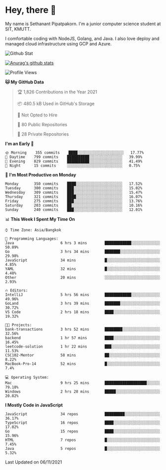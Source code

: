 # Hey, there 🙌
My name is Sethanant Pipatpakorn. I'm a junior computer science student at SIT, KMUTT.

I comfortable coding with NodeJS, Golang, and Java. I also love deploy and managed cloud infrastructure using GCP and Azure.

![Github Stat](https://github-profile-summary-cards.vercel.app/api/cards/profile-details?username=thetkpark&theme=dracula)

[![Anurag's github stats](https://github-readme-stats.vercel.app/api?username=thetkpark&count_private=true&show_icons=true&theme=tokyonight)](https://github.com/anuraghazra/github-readme-stats)

<!--START_SECTION:waka-->
![Profile Views](http://img.shields.io/badge/Profile%20Views-13-blue)

**🐱 My GitHub Data** 

> 🏆 1,826 Contributions in the Year 2021
 > 
> 📦 480.5 kB Used in GitHub's Storage 
 > 
> 🚫 Not Opted to Hire
 > 
> 📜 80 Public Repositories 
 > 
> 🔑 28 Private Repositories  
 > 
**I'm an Early 🐤** 

```text
🌞 Morning    355 commits    ████░░░░░░░░░░░░░░░░░░░░░   17.77% 
🌆 Daytime    799 commits    ██████████░░░░░░░░░░░░░░░   39.99% 
🌃 Evening    829 commits    ██████████░░░░░░░░░░░░░░░   41.49% 
🌙 Night      15 commits     ░░░░░░░░░░░░░░░░░░░░░░░░░   0.75%

```
📅 **I'm Most Productive on Monday** 

```text
Monday       350 commits    ████░░░░░░░░░░░░░░░░░░░░░   17.52% 
Tuesday      300 commits    ███░░░░░░░░░░░░░░░░░░░░░░   15.02% 
Wednesday    309 commits    ███░░░░░░░░░░░░░░░░░░░░░░   15.47% 
Thursday     321 commits    ████░░░░░░░░░░░░░░░░░░░░░   16.07% 
Friday       275 commits    ███░░░░░░░░░░░░░░░░░░░░░░   13.76% 
Saturday     203 commits    ██░░░░░░░░░░░░░░░░░░░░░░░   10.16% 
Sunday       240 commits    ███░░░░░░░░░░░░░░░░░░░░░░   12.01%

```


📊 **This Week I Spent My Time On** 

```text
⌚︎ Time Zone: Asia/Bangkok

💬 Programming Languages: 
Java                     6 hrs 3 mins        ████████████░░░░░░░░░░░░░   50.89% 
Go                       3 hrs 34 mins       ███████░░░░░░░░░░░░░░░░░░   29.98% 
JavaScript               34 mins             █░░░░░░░░░░░░░░░░░░░░░░░░   4.85% 
YAML                     32 mins             █░░░░░░░░░░░░░░░░░░░░░░░░   4.48% 
Other                    20 mins             ░░░░░░░░░░░░░░░░░░░░░░░░░   2.93%

🔥 Editors: 
IntelliJ                 5 hrs 56 mins       ████████████░░░░░░░░░░░░░   49.96% 
GoLand                   3 hrs 39 mins       ███████░░░░░░░░░░░░░░░░░░   30.72% 
VS Code                  2 hrs 18 mins       ████░░░░░░░░░░░░░░░░░░░░░   19.32%

🐱‍💻 Projects: 
bank-transactions        3 hrs 52 mins       ████████░░░░░░░░░░░░░░░░░   32.56% 
backend                  1 hr 57 mins        ████░░░░░░░░░░░░░░░░░░░░░   16.45% 
leetcode-solution        1 hr 22 mins        ███░░░░░░░░░░░░░░░░░░░░░░   11.53% 
CSC102-Mentor            58 mins             ██░░░░░░░░░░░░░░░░░░░░░░░   8.22% 
MacBook-Pro-14           52 mins             █░░░░░░░░░░░░░░░░░░░░░░░░   7.4%

💻 Operating System: 
Mac                      9 hrs 25 mins       ███████████████████░░░░░░   79.18% 
Windows                  2 hrs 28 mins       █████░░░░░░░░░░░░░░░░░░░░   20.82%

```

**I Mostly Code in JavaScript** 

```text
JavaScript               34 repos            █████████░░░░░░░░░░░░░░░░   36.17% 
TypeScript               16 repos            ████░░░░░░░░░░░░░░░░░░░░░   17.02% 
Go                       15 repos            ████░░░░░░░░░░░░░░░░░░░░░   15.96% 
HTML                     7 repos             █░░░░░░░░░░░░░░░░░░░░░░░░   7.45% 
Java                     5 repos             █░░░░░░░░░░░░░░░░░░░░░░░░   5.32%

```



 Last Updated on 06/11/2021
<!--END_SECTION:waka-->
